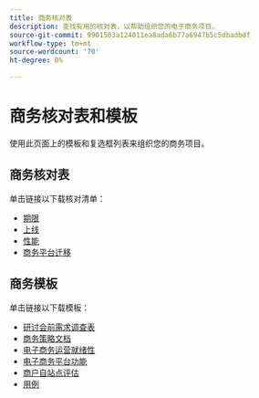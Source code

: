 ```yaml
---
title: 商务核对表
description: 查找有用的核对表，以帮助组织您的电子商务项目。
source-git-commit: 9901503a124011ea8ada6b77a6947b5c5dbadbdf
workflow-type: tm+mt
source-wordcount: '70'
ht-degree: 0%

---
```



# 商务核对表和模板

使用此页面上的模板和复选框列表来组织您的商务项目。

## 商务核对表

单击链接以下载核对清单：

- [期限](../../assets/playbooks/checklists/maturity.pptx)
- [上线](../../assets/playbooks/checklists/go-live.pptx)
- [性能](../../assets/playbooks/checklists/performance.pptx)
- [商务平台迁移](../../assets/playbooks/checklists/commerce-platform-migration.pptx)

## 商务模板

单击链接以下载模板：

- [研讨会前需求调查表](../../assets/playbooks/templates/requirements-questionnaire.pptx)
- [商务策略文档](../../assets/playbooks/templates/commerce-strategy-document.pptx)
- [电子商务运营就绪性](../../assets/playbooks/templates/ecommerce-operational-readiness.pptx)
- [电子商务平台功能](../../assets/playbooks/templates/ecommerce-platform-features.pptx)
- [商户自站点评估](../../assets/playbooks/templates/merchant-self-site-assessment.pptx)
- [用例](../../assets/playbooks/templates/use-case.pptx)
